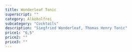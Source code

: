 ```yaml
---
title: Wonderleaf Tonic
superscript: ""
category: Alkoholfrei
subcategory: "Cocktails"
description: "Siegfried Wonderleaf, Thomas Henry Tonic"
price1: "6,5"
price2: ""
price3: ""
---
```

